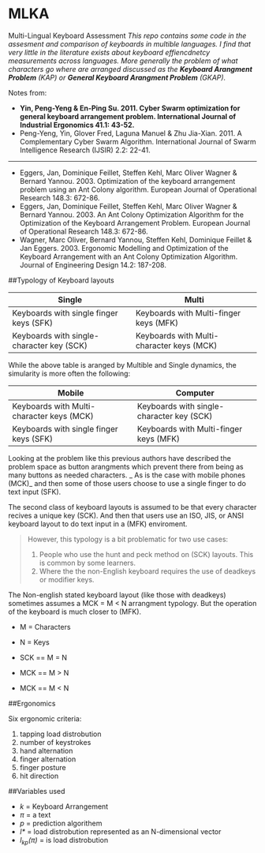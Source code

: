 # MLKA
Multi-Lingual Keyboard Assessment
_This repo contains some code in the assesment and comparison of keyboards in multible languages. I find that very little in the literature exists about keyboard effiencdnetcy measurements across languages. More generally the problem of what characters go where are arranged discussed as the **Keyboard Arangment Problem** (KAP) or **General Keyboard Arangment Problem** (GKAP)._

Notes from:
* **Yin, Peng-Yeng & En-Ping Su. 2011. Cyber Swarm optimization for general keyboard arrangement problem. International Journal of Industrial Ergonomics 41.1: 43-52.**
* Peng-Yeng, Yin, Glover Fred, Laguna Manuel & Zhu Jia-Xian. 2011. A Complementary Cyber Swarm Algorithm. International Journal of Swarm Intelligence Research (IJSIR) 2.2: 22-41.

 - - - 

* Eggers, Jan, Dominique Feillet, Steffen Kehl, Marc Oliver Wagner & Bernard Yannou. 2003. Optimization of the keyboard arrangement problem using an Ant Colony algorithm. European Journal of Operational Research 148.3: 672-86.
* Eggers, Jan, Dominique Feillet, Steffen Kehl, Marc Oliver Wagner & Bernard Yannou. 2003. An Ant Colony Optimization Algorithm for the Optimization of the Keyboard Arrangement Problem. European Journal of Operational Research 148.3: 672-86.
* Wagner, Marc Oliver, Bernard Yannou, Steffen Kehl, Dominique Feillet & Jan Eggers. 2003. Ergonomic Modelling and Optimization of the Keyboard Arrangement with an Ant Colony Optimization Algorithm. Journal of Engineering Design 14.2: 187-208.
	

##Typology of Keyboard layouts

Single |  Multi 
----|------
Keyboards with single finger keys (SFK) |  Keyboards with Multi-finger keys (MFK)  
Keyboards with single-character key (SCK) |  Keyboards with Multi-character keys (MCK)

While the above table is aranged by Multible and Single dynamics, the simularity is more often the following:

Mobile |  Computer 
----|------
Keyboards with Multi-character keys (MCK) | Keyboards with single-character key (SCK)
Keyboards with single finger keys (SFK) | Keyboards with Multi-finger keys (MFK)

Looking at the problem like this previous authors have described the problem space as button arangments which prevent there from being as many buttons as needed characters. _ As is the case with mobile phones (MCK)_ and then some of those users choose to use a single finger to do text input (SFK).

The second class of keyboard layouts is assumed to be that every character recives a unique key (SCK). And then that users use an ISO, JIS, or ANSI keyboard layout to do text input in a (MFK) enviroment.

>However, this typology is a bit problematic for two use cases:
>
>1. People who use the hunt and peck method on (SCK) layouts. This is common by some learners.
>2. Where the the non-English keyboard requires the use of deadkeys or modifier keys.

The Non-english stated keyboard layout (like those with deadkeys) sometimes assumes a MCK = M < N arrangment typology. But the operation of the keyboard is much closer to (MFK).

* M = Characters
* N = Keys

* SCK == M = N
* MCK == M > N
* MCK == M < N

##Ergonomics

Six ergonomic criteria:

1. tapping load distrobution
2. number of keystrokes
3. hand alternation
4. finger alternation
5. finger posture
6. hit direction

##Variables used

* _k_  = Keyboard Arrangement
* _π_ = a text
* _p_ = prediction algorithem
* _l*_ = load distrobution represented as an N-dimensional vector
* _l<sub>kp</sub>(π)_ = is load distrobution 

